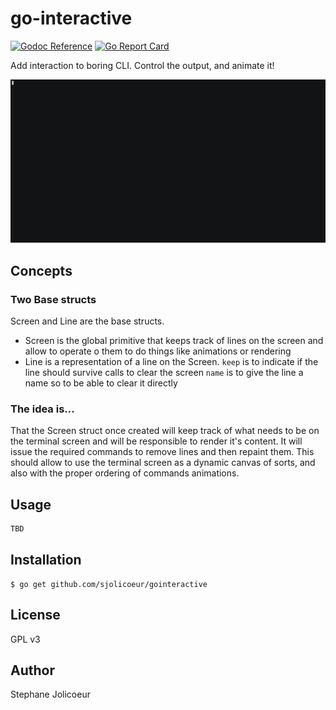 # go-interactive

[![Godoc Reference](https://godoc.org/github.com/sjolicoeur/gointeractive?status.svg)](http://godoc.org/github.com/sjolicoeur/gointeractive)
[![Go Report Card](https://goreportcard.com/badge/github.com/sjolicoeur/gointeractive)](https://goreportcard.com/report/github.com/sjolicoeur/gointeractive)

Add interaction to boring CLI. Control the output, and animate it!

![Demo](doc/gointeractive-final.gif)


## Concepts


### Two Base structs

Screen and Line are the base structs.

- Screen is the global primitive that keeps track of lines on the screen and allow to operate o them to do things like animations or rendering
- Line is a representation of a line on the Screen. `keep` is to indicate if the line should survive calls to clear the screen `name` is to give the line a name so to be able to clear it directly

### The idea is...

That the Screen struct once created will keep track of what needs to be on the terminal screen and will be responsible
to render it's content. It will issue the required commands to remove lines and then repaint them. This should allow to
use the terminal screen as a dynamic canvas of sorts, and also with the proper ordering of commands animations.


## Usage

```go
TBD
```

## Installation

```
$ go get github.com/sjolicoeur/gointeractive
```

## License

GPL v3

## Author

Stephane Jolicoeur 

